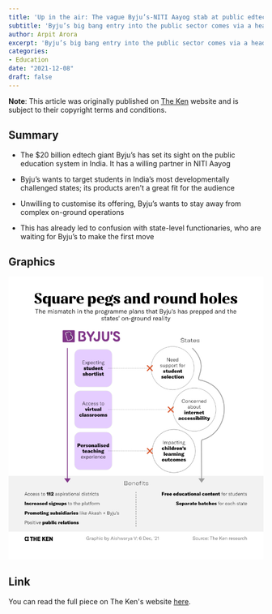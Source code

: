 ```yaml
---
title: 'Up in the air: The vague Byju’s-NITI Aayog stab at public edtech'
subtitle: 'Byju’s big bang entry into the public sector comes via a headline-making partnership with NITI Aayog that promises free educational resources. But without inputs from on-ground stakeholders, the programme is seeing a serious mismatch between Byju’s content offerings and the realities of a post-pandemic learning gap.'
author: Arpit Arora
excerpt: 'Byju’s big bang entry into the public sector comes via a headline-making partnership with NITI Aayog that promises free educational resources. But without inputs from on-ground stakeholders, the programme is seeing a serious mismatch between Byju’s content offerings and the realities of a post-pandemic learning gap.'
categories:
- Education
date: "2021-12-08"
draft: false
---
```


**Note**: This article was originally published on [The Ken](https://the-ken.com) website and is subject to their copyright terms and conditions.

## Summary

- The $20 billion edtech giant Byju’s has set its sight on the public education system in India. It has a willing partner in NITI Aayog

- Byju’s wants to target students in India’s most developmentally challenged states; its products aren’t a great fit for the audience

- Unwilling to customise its offering, Byju’s wants to stay away from complex on-ground operations

- This has already led to confusion with state-level functionaries, who are waiting for Byju’s to make the first move

## Graphics

![](mismatch.jpg)

## Link

You can read the full piece on The Ken's website [here](https://the-ken.com/story/up-in-the-air-the-vague-byjus-niti-aayog-stab-at-public-edtech/).
